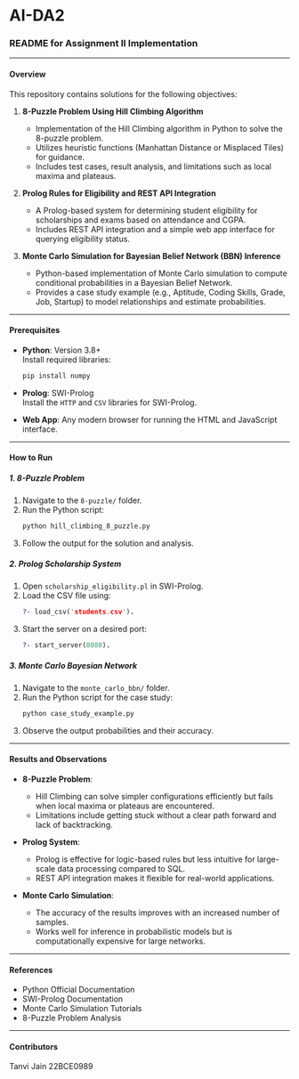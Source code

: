 # AI-DA2
### README for Assignment II Implementation  

---

#### **Overview**

This repository contains solutions for the following objectives:  

1. **8-Puzzle Problem Using Hill Climbing Algorithm**  
   - Implementation of the Hill Climbing algorithm in Python to solve the 8-puzzle problem.
   - Utilizes heuristic functions (Manhattan Distance or Misplaced Tiles) for guidance.
   - Includes test cases, result analysis, and limitations such as local maxima and plateaus.  

2. **Prolog Rules for Eligibility and REST API Integration**  
   - A Prolog-based system for determining student eligibility for scholarships and exams based on attendance and CGPA.
   - Includes REST API integration and a simple web app interface for querying eligibility status.  

3. **Monte Carlo Simulation for Bayesian Belief Network (BBN) Inference**  
   - Python-based implementation of Monte Carlo simulation to compute conditional probabilities in a Bayesian Belief Network.
   - Provides a case study example (e.g., Aptitude, Coding Skills, Grade, Job, Startup) to model relationships and estimate probabilities.
---


#### **Prerequisites**

- **Python**: Version 3.8+  
  Install required libraries:  
  ```bash
  pip install numpy
  ```

- **Prolog**: SWI-Prolog  
  Install the `HTTP` and `CSV` libraries for SWI-Prolog.  

- **Web App**: Any modern browser for running the HTML and JavaScript interface.  

---

#### **How to Run**

##### **1. 8-Puzzle Problem**  
1. Navigate to the `8-puzzle/` folder.  
2. Run the Python script:  
   ```bash
   python hill_climbing_8_puzzle.py
   ```  
3. Follow the output for the solution and analysis.  

##### **2. Prolog Scholarship System**  
1. Open `scholarship_eligibility.pl` in SWI-Prolog.  
2. Load the CSV file using:  
   ```prolog
   ?- load_csv('students.csv').
   ```  
3. Start the server on a desired port:  
   ```prolog
   ?- start_server(8080).
   ```  

##### **3. Monte Carlo Bayesian Network**  
1. Navigate to the `monte_carlo_bbn/` folder.  
2. Run the Python script for the case study:  
   ```bash
   python case_study_example.py
   ```  
3. Observe the output probabilities and their accuracy.  

---

#### **Results and Observations**

- **8-Puzzle Problem**:  
  - Hill Climbing can solve simpler configurations efficiently but fails when local maxima or plateaus are encountered.
  - Limitations include getting stuck without a clear path forward and lack of backtracking.  

- **Prolog System**:  
  - Prolog is effective for logic-based rules but less intuitive for large-scale data processing compared to SQL.
  - REST API integration makes it flexible for real-world applications.  

- **Monte Carlo Simulation**:  
  - The accuracy of the results improves with an increased number of samples.
  - Works well for inference in probabilistic models but is computationally expensive for large networks.  

---

#### **References**

- Python Official Documentation  
- SWI-Prolog Documentation  
- Monte Carlo Simulation Tutorials  
- 8-Puzzle Problem Analysis  

--- 

#### **Contributors**

Tanvi Jain 22BCE0989